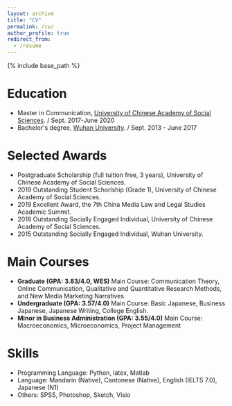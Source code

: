 ```yaml
---
layout: archive
title: "CV"
permalink: /cv/
author_profile: true
redirect_from:
  - /resume
---
```


{% include base_path %}

Education
======
* Master in Communication, [University of Chinese Academy of Social Sciences](https://www.ucass.edu.cn/en/). / Sept. 2017-June 2020
* Bachelor's degree, [Wuhan University](https://en.whu.edu.cn/). / Sept. 2013 - June 2017


Selected Awards
======
* Postgraduate Scholarship (full tuition free, 3 years), University of Chinese Academy of Social Sciences.
* 2019 Outstanding Student Schorlship (Grade 1), University of Chinese Academy of Social Sciences.
* 2019 Excellent Award, the 7th China Media Law and Legal Studies Academic Summit.
* 2018 Outstanding Socially Engaged Individual, University of Chinese Academy of Social Sciences.
* 2015 Outstanding Socially Engaged Individual, Wuhan University.
 


Main Courses
=====
* **Graduate (GPA: 3.83/4.0, WES)**  Main Course: Communication Theory, Online Communication, Qualitative and Quantitative Research Methods, and New Media Marketing Narratives
* **Undergraduate (GPA: 3.57/4.0)**  Main Course: Basic Japanese, Business Japanese, Japanese Writing, College English. 
* **Minor in Business Administration (GPA: 3.55/4.0)**  Main Course: Macroeconomics, Microeconomics, Project Management

Skills
======
* Programming Language: Python, latex, Matlab
* Language: Mandarin (Native), Cantonese (Native), English (IELTS 7.0), Japanese (N1) 
* Others: SPSS, Photoshop, Sketch, Visio